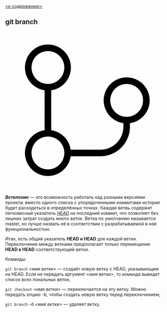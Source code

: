 [<к содержанию>](README.md)
## git branch
![git-branch-512.webp](assets%2Fgit-branch-512.webp)

***Ветвление*** — это возможность работать над разными версиями проекта: вместо одного списка с упорядоченными коммитами история будет расходиться в определённых точках. Каждая ветвь содержит легковесный указатель <u>*HEAD*</u> на последний коммит, что позволяет без лишних затрат создать много веток. Ветка по умолчанию называется master, но лучше назвать её в соответствии с разрабатываемой в ней функциональностью.

Итак, есть общий указатель **HEAD и HEAD** для каждой ветки. Переключение между ветками предполагает только перемещение **HEAD в HEAD** соответствующей ветки.


Команды:

`git branch` *<имя ветки>* — создаёт новую ветку с HEAD, указывающим на HEAD. Если не передать аргумент <имя ветки>, то команда выведет список всех локальных веток;

`git checkout` *<имя ветки>* — переключается на эту ветку. Можно передать опцию -b, чтобы создать новую ветку перед переключением;

`git branch` -d *<имя ветки>* — удаляет ветку.

